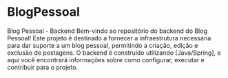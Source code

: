 # BlogPessoal

Blog Pessoal - Backend
Bem-vindo ao repositório do backend do Blog Pessoal! Este projeto é destinado a fornecer a infraestrutura necessária para dar suporte a um blog pessoal, permitindo a criação, edição e exclusão de postagens. O backend é construído utilizando [Java/Spring], e aqui você encontrará informações sobre como configurar, executar e contribuir para o projeto.
